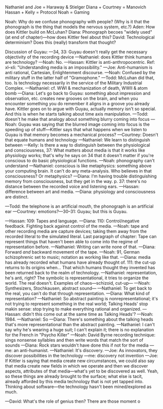 Nathaniel and Joe = Haraway & Stielger
Diana + Courtney = Manovich
Hassan + Kelly = Protocol
Noah = Gaming

Noah: Why do we confuse phonography with people? (Why is it that the phonograph is the thing that models the nervous system, etc.?)
Aden: How does Kittler build on McLuhan?
Diana: Phonograph becoes "widely used" (at end of chapter)—how does Kittler feel about this?
David: Technological determinism? Does this (really) transform that thought?

Discussion of Guyau:
—34, 33: Guyau doesn't really get the necessary objectivity of the recording device
—Nathaniel: does Kittler think humans are technology?
—Noah: No.
—Hassan: Kittler is anti-anthropocentric. Ref: xl–xli: "Understanding media is an impossibility."
—Joe: Anti-humanism is anti rational, Cartesian, Enlightenment discourse.
—Noah: Confused by the military stuff in the latter half of "Gramophone."
—Todd: McLuhan did that, too. Is technology necessarily in the service of the Military Industrial Complex.
—Nathaniel: cf. WWI & mechanization of death, WWII & atom bomb
—Diana: Let's go back to Guyau: something about impression and observation, etc. creates new grooves on the brain, and when you encounter something you do remember it aligns in a groove you already have. Kittler goes on to argue with Guyau, actually memory isn't so special. And this is when he starts talking about time axis manipulation.
—Todd: doesn't he make that analogy about something blurry coming into focus
—Noah: Guyau was saying that the blurred image coming into focus is the speeding up of stuff—Kittler says that what happens when we listen to Guyau is that memory becomes a mechanical process?
—Courtney: Doesn't that equate humans and technology
—Nathaniel: We learn to distinguish between
—Kelly: Is there a way to distinguish between the physiological and consciousness, 37: What matters about media is that it works like physiology works; that's why he says on 34 that it doesn't matter if you're conscious to do basic physiological functions.
—Noah: phonography can't understand
—Nathaniel: conscious is like metaphysics: something above your computing brain. It can't do any meta-analysis. Who believes in that consciousness? Or metaphysics?
—Diana: I'm having trouble distinguishing memory from consciousness, but they get in the way. p. 37: there's no distance between the recorded voice and listening ears.
—Hassan: difference between art and media.
—Diana: physiology and consciousness are distinct.

—Todd: the telephone is an artificial mouth, the phonograph is an artificial ear
—Courtney: emotions?—30–31: Guyau; but this is Guyau.

—Hassan: 109: Tapes and language.
—Diana: 110: Control/negative feedback. Fighting back against control of the media.
—Noah: tape and other recording media are capture devices; taking them away from the recorded literal to the simulated literal. Last paragraph of chapter: Tape can represent things that haven't been able to come into the regime of representation before.
—Nathaniel: Writing can write none of that.
—Diana: Forward *and* backward movement of the tape.
—Noah: 91, German schizophrenic set to music; notation as working like that.
—Diana: media has already recorded what humans have already thought of. 111: the cut-up returns to its origins when...  That which humans thought they invented has been returned back to the realm of technology.
—Nathaniel: representation, he's anti, right? The symbolic is representational, it tries to organize the world. The real doesn't. Examples of chaos—schizoid, cut-up—
—Noah: Synthesizers, Stochkausen, abstract sound—
—Nathaniel: To get back to the real, you can't do that through representation.
—Diana: What kind of representation?
—Nathaniel: So abstract painting is nonrepresentational; it's not trying to represent something in the real world; Talking Heads' stop makin sense: stop trying to make everything rational and organized.
—Hassan: didn't this come out at the same time as Talking Heads'?
—Noah: 1984.
—Nathaniel: So
—Diana: There's something about the talking heads that's more representational than the abstract painting.
—Nathaniel: I can't say why he's wearing a huge suit; I can't explain it; there is no explanation for the French in "Psycho Killer"
—Noah: David Byrne recording technique: sings nonsense syllables and then write words that match the sort of sounds
—Diana: Rock stars wouldn't have done this if not for the media
—me: an anti-humanist.
—Nathaniel: It's discovery.
—Joe: As innovators, they discover possibilities in the technology
—me: discovery not invention
—Joe: If Kittler is saying that media create new circumstances, we could also say that media create new fields in which we operate and then we discover aspects, attributes of that media—what's yet to be discovered as well. Yeah, so these things are already brought to the surface; what else is tacit, already afforded by this media technology that is not yet tapped into. Thinking about software—the technology hasn't been mined/explored as much.

—David: What's the role of genius then? There are those moment o
